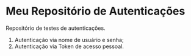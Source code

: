# Meu Repositório de Autenticações
Repositório de testes de autenticações.

1. Autenticação via nome de usuário e senha;
2. Autenticação via Token de acesso pessoal.
